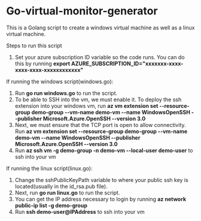 # Go-virtual-monitor-generator
This is a Golang script to create a windows virtual machine as well as a linux virtual machine.

Steps to run this script
1. Set your azure subscription ID variable so the code runs. You can do this by running **export AZURE_SUBSCRIPTION_ID="xxxxxxx-xxxx-xxxx-xxxx-xxxxxxxxxxxx"**

If running the windows script(windows.go):
1. Run **go run windows.go** to run the script.
2. To be able to SSH into the vm, we must enable it. To deploy the ssh extension into your windows vm, run **az vm extension set --resource-group demo-group --vm-name demo-vm --name WindowsOpenSSH --publisher Microsoft.Azure.OpenSSH --version 3.0**
3. Next, we must ensure that the TCP port is open to allow connectivity. Run **az vm extension set --resource-group demo-group --vm-name demo-vm --name WindowsOpenSSH --publisher Microsoft.Azure.OpenSSH --version 3.0**
4. Run **az ssh vm -g demo-group -n demo-vm --local-user demo-user** to ssh into your vm

If running the linux script(linux.go):
1. Change the sshPublicKeyPath variable to where your public ssh key is located(usually in the id_rsa.pub file).
2. Next, run **go run linux.go** to run the script.
3. You can get the IP address necessary to login by running **az network public-ip list -g demo-group**
4. Run **ssh demo-user@IPAddress** to ssh into your vm
